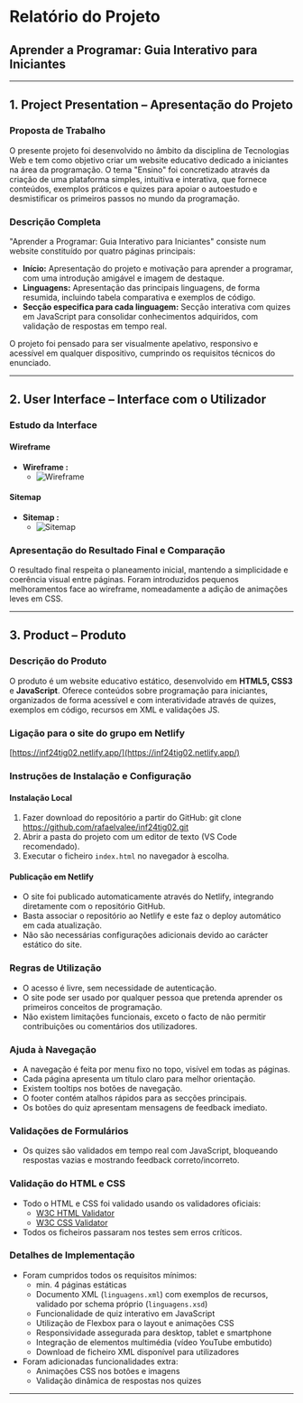 # Relatório do Projeto  
## Aprender a Programar: Guia Interativo para Iniciantes

---

## 1. Project Presentation – Apresentação do Projeto

### Proposta de Trabalho

O presente projeto foi desenvolvido no âmbito da disciplina de Tecnologias Web e tem como objetivo criar um website educativo dedicado a iniciantes na área da programação. O tema "Ensino" foi concretizado através da criação de uma plataforma simples, intuitiva e interativa, que fornece conteúdos, exemplos práticos e quizes para apoiar o autoestudo e desmistificar os primeiros passos no mundo da programação.

### Descrição Completa

"Aprender a Programar: Guia Interativo para Iniciantes" consiste num website constituído por quatro páginas principais:

- **Início:** Apresentação do projeto e motivação para aprender a programar, com uma introdução amigável e imagem de destaque.
- **Linguagens:** Apresentação das principais linguagens, de forma resumida, incluindo tabela comparativa e exemplos de código.
- **Secção especifica para cada linguagem:** Secção interativa com quizes em JavaScript para consolidar conhecimentos adquiridos, com validação de respostas em tempo real.

O projeto foi pensado para ser visualmente apelativo, responsivo e acessível em qualquer dispositivo, cumprindo os requisitos técnicos do enunciado.

---

## 2. User Interface – Interface com o Utilizador

### Estudo da Interface

#### Wireframe

- **Wireframe :**
  - ![Wireframe](doc/images/wireframe.png)


#### Sitemap

- **Sitemap :**
  - ![Sitemap](doc/images/sitemap.png)



### Apresentação do Resultado Final e Comparação

O resultado final respeita o planeamento inicial, mantendo a simplicidade e coerência visual entre páginas. Foram introduzidos pequenos melhoramentos face ao wireframe, nomeadamente a adição de animações leves em CSS.

---

## 3. Product – Produto

### Descrição do Produto

O produto é um website educativo estático, desenvolvido em **HTML5, CSS3** e **JavaScript**. Oferece conteúdos sobre programação para iniciantes, organizados de forma acessível e com interatividade através de quizes, exemplos em código, recursos em XML e validações JS.

### Ligação para o site do grupo em Netlify

[https://inf24tig02.netlify.app/](https://inf24tig02.netlify.app/)  


### Instruções de Instalação e Configuração

#### Instalação Local

1. Fazer download do repositório a partir do GitHub:
    git clone https://github.com/rafaelvalee/inf24tig02.git
2. Abrir a pasta do projeto com um editor de texto (VS Code recomendado).
3. Executar o ficheiro `index.html` no navegador à escolha.

#### Publicação em Netlify

- O site foi publicado automaticamente através do Netlify, integrando diretamente com o repositório GitHub.
- Basta associar o repositório ao Netlify e este faz o deploy automático em cada atualização.
- Não são necessárias configurações adicionais devido ao carácter estático do site.

### Regras de Utilização

- O acesso é livre, sem necessidade de autenticação.
- O site pode ser usado por qualquer pessoa que pretenda aprender os primeiros conceitos de programação.
- Não existem limitações funcionais, exceto o facto de não permitir contribuições ou comentários dos utilizadores.

### Ajuda à Navegação

- A navegação é feita por menu fixo no topo, visível em todas as páginas.
- Cada página apresenta um título claro para melhor orientação.
- Existem tooltips nos botões de navegação.
- O footer contém atalhos rápidos para as secções principais.
- Os botões do quiz apresentam mensagens de feedback imediato.

### Validações de Formulários

- Os quizes são validados em tempo real com JavaScript, bloqueando respostas vazias e mostrando feedback correto/incorreto.

### Validação do HTML e CSS

- Todo o HTML e CSS foi validado usando os validadores oficiais:
    - [W3C HTML Validator](https://validator.w3.org/)
    - [W3C CSS Validator](https://jigsaw.w3.org/css-validator/)
- Todos os ficheiros passaram nos testes sem erros críticos.

### Detalhes de Implementação

- Foram cumpridos todos os requisitos mínimos:
    - min. 4 páginas estáticas
    - Documento XML (`linguagens.xml`) com exemplos de recursos, validado por schema próprio (`linguagens.xsd`)
    - Funcionalidade de quiz interativo em JavaScript
    - Utilização de Flexbox para o layout e animações CSS
    - Responsividade assegurada para desktop, tablet e smartphone
    - Integração de elementos multimédia (vídeo YouTube embutido)
    - Download de ficheiro XML disponível para utilizadores
- Foram adicionadas funcionalidades extra:
    - Animações CSS nos botões e imagens
    - Validação dinâmica de respostas nos quizes
---



